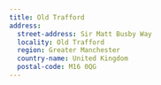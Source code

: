 ```yaml
---
title: Old Trafford
address:
  street-address: Sir Matt Busby Way
  locality: Old Trafford
  region: Greater Manchester
  country-name: United Kingdom
  postal-code: M16 0QG
---
```

